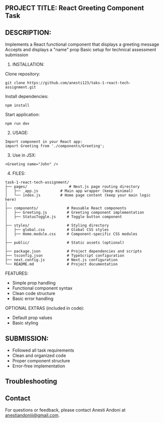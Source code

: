 ## PROJECT TITLE: React Greeting Component Task

## DESCRIPTION:
Implements a React functional component that displays a greeting message
Accepts and displays a "name" prop
Basic setup for technical assessment submission

1. INSTALLATION:

Clone repository:
```
git clone https://github.com/anesti123/taks-1-react-tech-assignment.git
```
Install dependencies:
```
npm install
```
Start application:
```
npm run dev 
```

2. USAGE:
```
Import component in your React app:
import Greeting from './components/Greeting';
```

3. Use in JSX:
```
<Greeting name="John" />
```

4. FILES:
```plaintext
task-1-react-tech-assignment/
├── pages/                   # Next.js page routing directory
│   ├── _app.js          # Main app wrapper (keep minimal)
│   └── index.js         # Home page content (keep your main logic here)
│
├── components/             # Reusable React components
│   ├── Greeting.js         # Greeting component implementation
│   ├── StatusToggle.js     # Toggle button component
│
├── styles/                 # Styling directory
│   ├── global.css          # Global CSS styles
│   ├── Home.module.css     # Component-specific CSS modules
│
├── public/                 # Static assets (optional)
│
├── package.json            # Project dependencies and scripts
├── tsconfig.json           # TypeScript configuration
├── next.config.js          # Next.js configuration
└── README.md               # Project documentation
```

FEATURES:
- Simple prop handling
- Functional component syntax
- Clean code structure
- Basic error handling

OPTIONAL EXTRAS (included in code):
- Default prop values
- Basic styling


## SUBMISSION:
- Followed all task requirements
- Clean and organized code
- Proper component structure
- Error-free implementation
## Troubleshooting


## Contact
For questions or feedback, please contact Anesti Andoni at anestiandoniii@gmail.com.